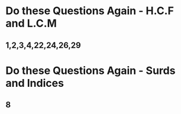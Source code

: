 # Do these Questions Again - H.C.F and L.C.M

## 1,2,3,4,22,24,26,29

# Do these Questions Again - Surds and Indices

## 8